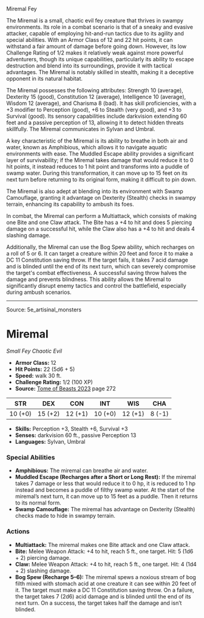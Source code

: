 <MonsterName/>Miremal</MonsterName>
<CreatureType/>Fey</CreatureType>

<summary>The Miremal is a small, chaotic evil fey creature that thrives in swampy environments. Its role in a combat scenario is that of a sneaky and evasive attacker, capable of employing hit-and-run tactics due to its agility and special abilities. With an Armor Class of 12 and 22 hit points, it can withstand a fair amount of damage before going down. However, its low Challenge Rating of 1/2 makes it relatively weak against more powerful adventurers, though its unique capabilities, particularly its ability to escape destruction and blend into its surroundings, provide it with tactical advantages. The Miremal is notably skilled in stealth, making it a deceptive opponent in its natural habitat.</summary>

<detail>

The Miremal possesses the following attributes: Strength 10 (average), Dexterity 15 (good), Constitution 12 (average), Intelligence 10 (average), Wisdom 12 (average), and Charisma 8 (bad). It has skill proficiencies, with a +3 modifier to Perception (good), +6 to Stealth (very good), and +3 to Survival (good). Its sensory capabilities include darkvision extending 60 feet and a passive perception of 13, allowing it to detect hidden threats skillfully. The Miremal communicates in Sylvan and Umbral.

A key characteristic of the Miremal is its ability to breathe in both air and water, known as Amphibious, which allows it to navigate aquatic environments with ease. The Muddled Escape ability provides a significant layer of survivability; if the Miremal takes damage that would reduce it to 0 hit points, it instead reduces to 1 hit point and transforms into a puddle of swamp water. During this transformation, it can move up to 15 feet on its next turn before returning to its original form, making it difficult to pin down. 

The Miremal is also adept at blending into its environment with Swamp Camouflage, granting it advantage on Dexterity (Stealth) checks in swampy terrain, enhancing its capability to ambush its foes.

In combat, the Miremal can perform a Multiattack, which consists of making one Bite and one Claw attack. The Bite has a +4 to hit and does 5 piercing damage on a successful hit, while the Claw also has a +4 to hit and deals 4 slashing damage. 

Additionally, the Miremal can use the Bog Spew ability, which recharges on a roll of 5 or 6. It can target a creature within 20 feet and force it to make a DC 11 Constitution saving throw. If the target fails, it takes 7 acid damage and is blinded until the end of its next turn, which can severely compromise the target's combat effectiveness. A successful saving throw halves the damage and prevents blindness. This ability allows the Miremal to significantly disrupt enemy tactics and control the battlefield, especially during ambush scenarios.</detail>



---

Source: 5e_artisinal_monsters

# Miremal

*Small* *Fey* *Chaotic Evil*

- **Armor Class:** 12
- **Hit Points:** 22 (5d6 + 5)
- **Speed:** walk 30 ft.
- **Challenge Rating:** 1/2 (100 XP)
- **Source:** [Tome of Beasts 2023](https://koboldpress.com/kpstore/product/tome-of-beasts-1-2023-edition/) page 272

| STR | DEX | CON | INT | WIS | CHA |
| --- | --- | --- | --- | --- | --- |
| 10 (+0) | 15 (+2) | 12 (+1) | 10 (+0) | 12 (+1) | 8 (-1) |

- **Skills:** Perception +3, Stealth +6, Survival +3
- **Senses:** darkvision 60 ft., passive Perception 13
- **Languages:** Sylvan, Umbral

### Special Abilities

- **Amphibious:** The miremal can breathe air and water.
- **Muddled Escape (Recharges after a Short or Long Rest):** If the miremal takes 7 damage or less that would reduce it to 0 hp, it is reduced to 1 hp instead and becomes a puddle of filthy swamp water. At the start of the miremal’s next turn, it can move up to 15 feet as a puddle. Then it returns to its normal form.
- **Swamp Camouflage:** The miremal has advantage on Dexterity (Stealth) checks made to hide in swampy terrain.

### Actions

- **Multiattack:** The miremal makes one Bite attack and one Claw attack.
- **Bite:** Melee Weapon Attack: +4 to hit, reach 5 ft., one target. Hit: 5 (1d6 + 2) piercing damage.
- **Claw:** Melee Weapon Attack: +4 to hit, reach 5 ft., one target. Hit: 4 (1d4 + 2) slashing damage.
- **Bog Spew (Recharge 5–6):** The miremal spews a noxious stream of bog filth mixed with stomach acid at one creature it can see within 20 feet of it. The target must make a DC 11 Constitution saving throw. On a failure, the target takes 7 (2d6) acid damage and is blinded until the end of its next turn. On a success, the target takes half the damage and isn’t blinded.


